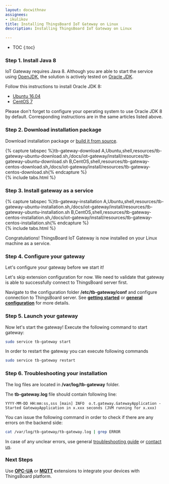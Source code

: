 ```yaml
---
layout: docwithnav
assignees:
- ikulikov
title: Installing ThingsBoard IoT Gateway on Linux
description: Installing ThingsBoard IoT Gateway on Linux

---
```


* TOC
{:toc}

### Step 1. Install Java 8

IoT Gateway requires Java 8.
Although you are able to start the service using [OpenJDK](http://openjdk.java.net/), the solution is actively tested on [Oracle JDK](http://www.oracle.com/technetwork/java/javase/overview/index.html).

Follow this instructions to install Oracle JDK 8:

 - [Ubuntu 16.04](https://www.digitalocean.com/community/tutorials/how-to-install-java-with-apt-get-on-ubuntu-16-04#installing-the-oracle-jdk)
 - [CentOS 7](https://www.digitalocean.com/community/tutorials/how-to-install-java-on-centos-and-fedora#install-oracle-java-8)

Please don't forget to configure your operating system to use Oracle JDK 8 by default. 
Corresponding instructions are in the same articles listed above.

### Step 2. Download installation package

Download installation package or [build it from source](/docs/iot-gateway/install/building-from-source).

{% capture tabspec %}tb-gateway-download
A,Ubuntu,shell,resources/tb-gateway-ubuntu-download.sh,/docs/iot-gateway/install/resources/tb-gateway-ubuntu-download.sh
B,CentOS,shell,resources/tb-gateway-centos-download.sh,/docs/iot-gateway/install/resources/tb-gateway-centos-download.sh{% endcapture %}  
{% include tabs.html %}

### Step 3. Install gateway as a service

{% capture tabspec %}tb-gateway-installation
A,Ubuntu,shell,resources/tb-gateway-ubuntu-installation.sh,/docs/iot-gateway/install/resources/tb-gateway-ubuntu-installation.sh
B,CentOS,shell,resources/tb-gateway-centos-installation.sh,/docs/iot-gateway/install/resources/tb-gateway-centos-installation.sh{% endcapture %}  
{% include tabs.html %}

Congratulations! ThingsBoard IoT Gateway is now installed on your Linux machine as a service.

### Step 4. Configure your gateway

Let's configure your gateway before we start it! 

Let's skip extension configuration for now. 
We need to validate that gateway is able to successfully connect to ThingsBoard server first.

Navigate to the configuration folder **/etc/tb-gateway/conf** and configure connection to ThingsBoard server.
See [**getting started**](/docs/iot-gateway/getting-started/) or [**general configuration**](/docs/iot-gateway/configuration/) for more details.

### Step 5. Launch your gateway

Now let's start the gateway!
Execute the following command to start gateway:

```bash
sudo service tb-gateway start
```

In order to restart the gateway you can execute following commands

```bash
sudo service tb-gateway restart
```

### Step 6. Troubleshooting your installation

The log files are located in **/var/log/tb-gateway** folder.

The **tb-gateway.log** file should contain following line:

```text
YYYY-MM-DD HH:mm:ss,sss [main] INFO  o.t.gateway.GatewayApplication - Started GatewayApplication in x.xxx seconds (JVM running for x.xxx)

```

You can issue the following command in order to check if there are any errors on the backend side:
 
```bash
cat /var/log/tb-gateway/tb-gateway.log | grep ERROR
```

In case of any unclear errors, use general [troubleshooting guide](/docs/user-guide/troubleshooting/#getting-help) or [contact us](/docs/contact-us/).
  
### Next Steps

Use [**OPC-UA**](/docs/iot-gateway/getting-started/#step-9-connect-to-external-opc-ua-server) or [**MQTT**](/docs/iot-gateway/getting-started/#step-8-connect-to-external-mqtt-broker) extensions to integrate your devices with ThingsBoard platform.
 